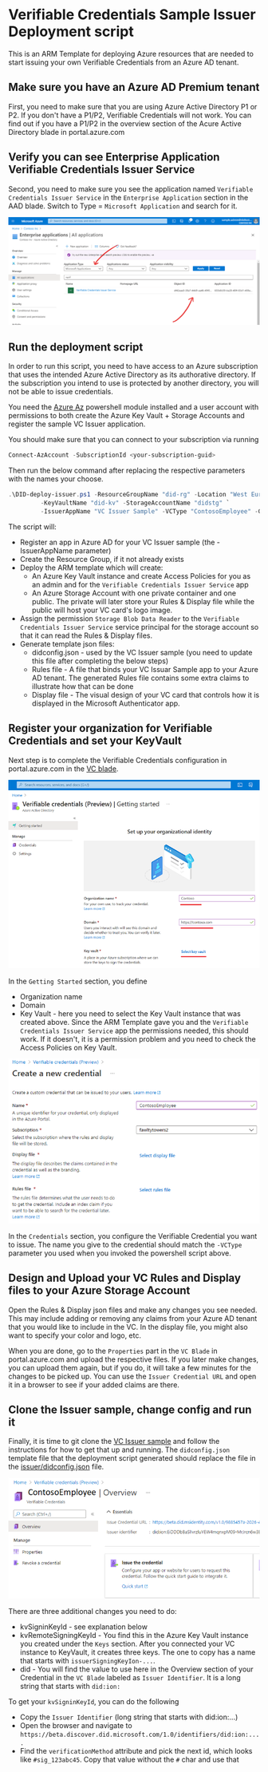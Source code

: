 # Verifiable Credentials Sample Issuer Deployment script

This is an ARM Template for deploying Azure resources that are needed to start issuing your own Verifiable Credentials from an Azure AD tenant.

## Make sure you have an Azure AD Premium tenant
First, you need to make sure that you are using Azure Active Directory P1 or P2. If you don't have a P1/P2, Verifiable Credentials will not work. You can find out if you have a P1/P2 in the overview section of the Acure Active Directory blade in portal.azure.com

## Verify you can see Enterprise Application Verifiable Credentials Issuer Service
Second, you need to make sure you see the application named `Verifiable Credentials Issuer Service` in the `Enterprise Application` section in the AAD blade. Switch to Type = `Microsoft Application` and search for it.
 
![Verifiable Credentials Issuer Service](./media/admin-screenshot-search-apps.png)

## Run the deployment script
In order to run this script, you need to have access to an Azure subscription that uses the intended Azure Active Directory as its authorative directory. If the subscription you intend to use is protected by another directory, you will not be able to issue credentials.

You need the [Azure Az](https://docs.microsoft.com/en-us/powershell/azure/new-azureps-module-az?view=azps-5.6.0) powershell module installed and a user account with permissions to both create the Azure Key Vault + Storage Accounts and register the sample VC Issuer application.

You should make sure that you can connect to your subscription via running

```powershell
Connect-AzAccount -SubscriptionId <your-subscription-guid>
```

Then run the below command after replacing the respective parameters with the names your choose.

```powershell
.\DID-deploy-issuer.ps1 -ResourceGroupName "did-rg" -Location "West Europe" `
         -KeyVaultName "did-kv" -StorageAccountName "didstg" `
         -IssuerAppName "VC Issuer Sample" -VCType "ContosoEmployee" -GenerateConfigFiles 
```

The script will:
- Register an app in Azure AD for your VC Issuer sample (the -IssuerAppName parameter)
- Create the Resource Group, if it not already exists
- Deploy the ARM template which will create:
    - An Azure Key Vault instance and create Access Policies for you as an admin and for the `Verifiable Credentials Issuer Service` app
    - An Azure Storage Account with one private container and one public. The private will later store your Rules & Display file while the public will host your VC card's logo image.
- Assign the permission `Storage Blob Data Reader` to the `Verifiable Credentials Issuer Service` service principal for the storage account so that it can read the Rules & Display files.
- Generate template json files:
    - didconfig.json - used by the VC Issuer sample (you need to update this file after completing the below steps)
    - Rules file - A file that binds your VC Issuar Sample app to your Azure AD tenant. The generated Rules file contains some extra claims to illustrate how that can be done
    - Display file - The visual design of your VC card that controls how it is displayed in the Microsoft Authenticator app.

## Register your organization for Verifiable Credentials and set your KeyVault

Next step is to complete the Verifiable Credentials configuration in portal.azure.com in the [VC blade](https://portal.azure.com/?Microsoft_AAD_DecentralizedIdentity=preview#blade/Microsoft_AAD_DecentralizedIdentity/InitialMenuBlade/cardsListBlade).

![Getting Started](./media/admin-screenshot-vc-getting-started.png)

In the `Getting Started` section, you define
- Organization name
- Domain
- Key Vault - here you need to select the Key Vault instance that was created above. Since the ARM Template gave you and the `Verifiable Credentials Issuer Service` app the permissions needed, this should work. If it doesn't, it is a permission problem and you need to check the Access Policies on Key Vault.

![Getting Started](./media/admin-screenshot-create-credential.png)

In the `Credentials` section, you configure the Verifiable Credential you want to issue. The name you give to the credential should match the `-VCType` parameter you used when you invoked the powershell script above.

## Design and Upload your VC Rules and Display files to your Azure Storage Account

Open the Rules & Display json files and make any changes you see needed. This may include adding or removing any claims from your Azure AD tenant that you would like to include in the VC. In the display file, you might also want to specify your color and logo, etc.

When you are done, go to the `Properties` part in the `VC Blade` in portal.azure.com and upload the respective files. If you later make changes, you can upload them again, but if you do, it will take a few minutes for the changes to be picked up. You can use the `Issuer Credential URL` and open it in a browser to see if your added claims are there.

## Clone the Issuer sample, change config and run it

Finally, it is time to git clone the [VC Issuer sample](https://github.com/Azure-Samples/active-directory-verifiable-credentials) and follow the instructions for how to get that up and running. The `didconfig.json` template file that the deployment script generated should replace the file in the [issuer/didconfig.json](https://github.com/Azure-Samples/active-directory-verifiable-credentials/blob/main/issuer/didconfig.json) file. 

![Getting Started](./media/admin-screenshot-issuer-details.png)

There are three additional changes you need to do:
- kvSigninKeyId - see explanation below
- kvRemoteSigningKeyId - You find this in the Azure Key Vault instance you created under the `Keys` section. After you connected your VC instance to KeyVault, it creates three keys. The one to copy has a name that starts with `issuerSigningKeyIon-...`.
- did - You will find the value to use here in the Overview section of your Credential in the `VC Blade` labeled as `Issuer Identifier`. It is a long string that starts with `did:ion:`

To get your `kvSigninKeyId`, you can do the following
- Copy the `Issuer Identifier` (long string that starts with did:ion:...)
- Open the browser and navigate to `https://beta.discover.did.microsoft.com/1.0/identifiers/did:ion:....`
- Find the `verificationMethod` attribute and pick the next id, which looks like `#sig_123abc45`. Copy that value without the `#` char and use that
